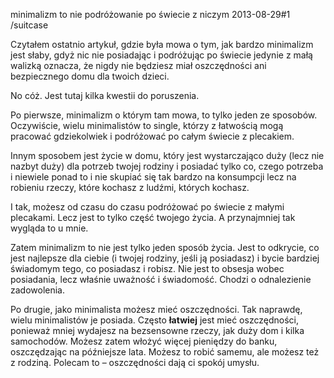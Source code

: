 minimalizm to nie podróżowanie po świecie z niczym
2013-08-29#1
/suitcase

Czytałem ostatnio artykuł, gdzie była mowa o tym, jak bardzo minimalizm jest słaby, gdyż nic nie posiadając i podróżując po świecie jedynie z małą walizką oznacza, że nigdy nie będziesz miał oszczędności ani bezpiecznego domu dla twoich dzieci.

No cóż. Jest tutaj kilka kwestii do poruszenia.

Po pierwsze, minimalizm o którym tam mowa, to tylko jeden ze sposobów. Oczywiście, wielu minimalistów to single, którzy z łatwością mogą pracować gdziekolwiek i podróżować po całym świecie z plecakiem.

Innym sposobem jest życie w domu, który jest wystarczająco duży (lecz nie nazbyt duży) dla potrzeb twojej rodziny i posiadać tylko co, czego potrzeba i niewiele ponad to i nie skupiać się tak bardzo na konsumpcji lecz na robieniu rzeczy, które kochasz z ludźmi, których kochasz.

I tak, możesz od czasu do czasu podróżować po świecie z małymi plecakami. Lecz jest to tylko część twojego życia. A przynajmniej tak wygląda to u mnie.

Zatem minimalizm to nie jest tylko jeden sposób życia. Jest to odkrycie, co jest najlepsze dla ciebie (i twojej rodziny, jeśli ją posiadasz) i bycie bardziej świadomym tego, co posiadasz i robisz. Nie jest to obsesja wobec posiadania, lecz właśnie uważność i świadomość. Chodzi o odnalezienie zadowolenia.

Po drugie, jako minimalista możesz mieć oszczędności. Tak naprawdę,
wielu minimalistów je posiada. Często **łatwiej** jest mieć oszczędności, ponieważ mniej wydajesz na bezsensowne rzeczy, jak duży dom i kilka samochodów. Możesz zatem włożyć więcej pieniędzy do banku, oszczędzając na późniejsze lata. Możesz to robić samemu, ale możesz też z rodziną. Polecam to &#8211; oszczędności dają ci spokój umysłu.
